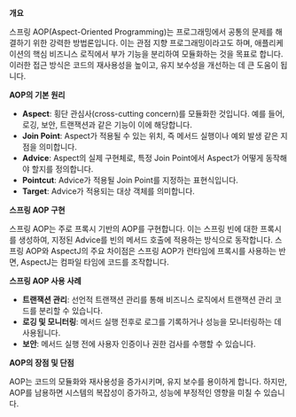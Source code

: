 **개요**

스프링 AOP(Aspect-Oriented Programming)는 프로그래밍에서 공통의 문제를 해결하기 위한 강력한 방법론입니다. 이는 관점 지향 프로그래밍이라고도 하며, 애플리케이션의 핵심 비즈니스 로직에서 부가 기능을 분리하여 모듈화하는 것을 목표로 합니다. 이러한 접근 방식은 코드의 재사용성을 높이고, 유지 보수성을 개선하는 데 큰 도움이 됩니다.

**AOP의 기본 원리**

- **Aspect**: 횡단 관심사(cross-cutting concern)를 모듈화한 것입니다. 예를 들어, 로깅, 보안, 트랜잭션과 같은 기능이 이에 해당합니다.
- **Join Point**: Aspect가 적용될 수 있는 위치, 즉 메서드 실행이나 예외 발생 같은 지점을 의미합니다.
- **Advice**: Aspect의 실제 구현체로, 특정 Join Point에서 Aspect가 어떻게 동작해야 할지를 정의합니다.
- **Pointcut**: Advice가 적용될 Join Point를 지정하는 표현식입니다.
- **Target**: Advice가 적용되는 대상 객체를 의미합니다.

**스프링 AOP 구현**

스프링 AOP는 주로 프록시 기반의 AOP를 구현합니다. 이는 스프링 빈에 대한 프록시를 생성하여, 지정된 Advice를 빈의 메서드 호출에 적용하는 방식으로 동작합니다. 스프링 AOP와 AspectJ의 주요 차이점은 스프링 AOP가 런타임에 프록시를 사용하는 반면, AspectJ는 컴파일 타임에 코드를 조작합니다.

**스프링 AOP 사용 사례**

- **트랜잭션 관리**: 선언적 트랜잭션 관리를 통해 비즈니스 로직에서 트랜잭션 관리 코드를 분리할 수 있습니다.
- **로깅 및 모니터링**: 메서드 실행 전후로 로그를 기록하거나 성능을 모니터링하는 데 사용됩니다.
- **보안**: 메서드 실행 전에 사용자 인증이나 권한 검사를 수행할 수 있습니다.

**AOP의 장점 및 단점**

AOP는 코드의 모듈화와 재사용성을 증가시키며, 유지 보수를 용이하게 합니다. 하지만, AOP를 남용하면 시스템의 복잡성이 증가하고, 성능에 부정적인 영향을 미칠 수 있습니다.